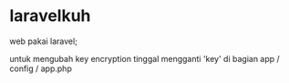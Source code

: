 laravelkuh
==========

web pakai laravel;

untuk mengubah key encryption tinggal mengganti 
'key' di bagian app / config / app.php
